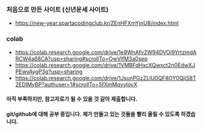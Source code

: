 ### 처음으로 만든 사이트 (신년운세 사이트)
* https://new-year.spartacodingclub.kr/ZEnHFXmYjnU8/index.html
### colab
* https://colab.research.google.com/drive/1e9WnAfv2W94DVOi9YrtzmdARCW4a68CA?usp=sharing#scrollTo=OwVlfM3a0sep
* https://colab.research.google.com/drive/1VMBFdHxcXQwxct2n0EdwXJPEwyAygP3g?usp=sharing
* https://colab.research.google.com/drive/1JsunPGzZLlU0QF8OY0QjiS8T2EDlMyBP?authuser=1#scrollTo=5fXmMqyylovX
#### 아직 부족하지만, 참고자료가 될 수 있을 것 같아 제출합니다.
#### git/github에 대해 공부 중입니다. 제가 만들고 있는 것들을 빨리 올릴 수 있도록 하겠습니다.
